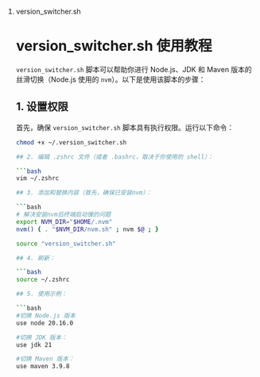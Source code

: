 1. version_switcher.sh 
    # version_switcher.sh 使用教程
    
    `version_switcher.sh` 脚本可以帮助你进行 Node.js、JDK 和 Maven 版本的丝滑切换（Node.js 使用的 `nvm`）。以下是使用该脚本的步骤：
    
    ## 1. 设置权限
    
    首先，确保 `version_switcher.sh` 脚本具有执行权限。运行以下命令：
    
    ```bash
    chmod +x ~/.version_switcher.sh
    
    ## 2. 编辑 .zshrc 文件（或者 .bashrc，取决于你使用的 shell）：
    
    ```bash
    vim ~/.zshrc

    ## 3. 添加和替换内容（首先，确保已安装nvm）：
    
    ```bash
    # 解决安装nvm后终端启动慢的问题
    export NVM_DIR="$HOME/.nvm"
    nvm() { . "$NVM_DIR/nvm.sh" ; nvm $@ ; }
    
    source "version_switcher.sh"

    ## 4. 刷新：
    
    ```bash
    source ~/.zshrc

    ## 5. 使用示例：
    
    ```bash
    #切换 Node.js 版本
    use node 20.16.0

    #切换 JDK 版本：
    use jdk 21

    #切换 Maven 版本：
    use maven 3.9.8